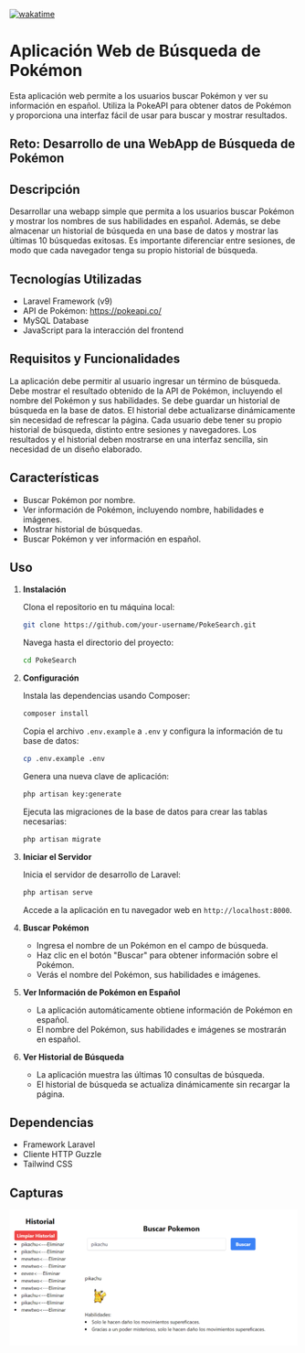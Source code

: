 
[![wakatime](https://wakatime.com/badge/user/018b84fc-1805-4419-a27d-a5484b979e0e/project/ea11e7b0-f324-4d43-bc7d-a4af3fa50784.svg)](https://wakatime.com/badge/user/018b84fc-1805-4419-a27d-a5484b979e0e/project/ea11e7b0-f324-4d43-bc7d-a4af3fa50784)

# Aplicación Web de Búsqueda de Pokémon

Esta aplicación web permite a los usuarios buscar Pokémon y ver su información en español. Utiliza la PokeAPI para obtener datos de Pokémon y proporciona una interfaz fácil de usar para buscar y mostrar resultados.

##  Reto: Desarrollo de una WebApp de Búsqueda de Pokémon

## Descripción
Desarrollar una webapp simple que permita a los usuarios buscar Pokémon y mostrar los nombres de sus habilidades en español. Además, se debe almacenar un historial de búsqueda en una base de datos y mostrar las últimas 10 búsquedas exitosas. Es importante diferenciar entre sesiones, de modo que cada navegador tenga su propio historial de búsqueda.

## Tecnologías Utilizadas
- Laravel Framework (v9)
- API de Pokémon: https://pokeapi.co/
- MySQL Database
- JavaScript para la interacción del frontend

## Requisitos y Funcionalidades
La aplicación debe permitir al usuario ingresar un término de búsqueda.
Debe mostrar el resultado obtenido de la API de Pokémon, incluyendo el nombre del Pokémon y sus habilidades.
Se debe guardar un historial de búsqueda en la base de datos.
El historial debe actualizarse dinámicamente sin necesidad de refrescar la página.
Cada usuario debe tener su propio historial de búsqueda, distinto entre sesiones y navegadores.
Los resultados y el historial deben mostrarse en una interfaz sencilla, sin necesidad de un diseño elaborado.

## Características

- Buscar Pokémon por nombre.
- Ver información de Pokémon, incluyendo nombre, habilidades e imágenes.
- Mostrar historial de búsquedas.
- Buscar Pokémon y ver información en español.

## Uso

1. **Instalación**

   Clona el repositorio en tu máquina local:

   ```bash
   git clone https://github.com/your-username/PokeSearch.git
   ```

   Navega hasta el directorio del proyecto:

   ```bash
   cd PokeSearch
   ```

2. **Configuración**

   Instala las dependencias usando Composer:

   ```bash
   composer install
   ```

   Copia el archivo `.env.example` a `.env` y configura la información de tu base de datos:

   ```bash
   cp .env.example .env
   ```

   Genera una nueva clave de aplicación:

   ```bash
   php artisan key:generate
   ```

   Ejecuta las migraciones de la base de datos para crear las tablas necesarias:

   ```bash
   php artisan migrate
   ```

3. **Iniciar el Servidor**

   Inicia el servidor de desarrollo de Laravel:

   ```bash
   php artisan serve
   ```

   Accede a la aplicación en tu navegador web en `http://localhost:8000`.

4. **Buscar Pokémon**

   - Ingresa el nombre de un Pokémon en el campo de búsqueda.
   - Haz clic en el botón "Buscar" para obtener información sobre el Pokémon.
   - Verás el nombre del Pokémon, sus habilidades e imágenes.

5. **Ver Información de Pokémon en Español**

   - La aplicación automáticamente obtiene información de Pokémon en español.
   - El nombre del Pokémon, sus habilidades e imágenes se mostrarán en español.

6. **Ver Historial de Búsqueda**

   - La aplicación muestra las últimas 10 consultas de búsqueda.
   - El historial de búsqueda se actualiza dinámicamente sin recargar la página.

## Dependencias

- Framework Laravel
- Cliente HTTP Guzzle
- Tailwind CSS

## Capturas
 ![alt text](image-1.png)

